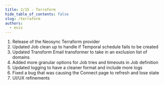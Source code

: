 ```yaml
---
title: 2/15 - Terraform
hide_table_of_contents: false
slug: /terraform
authors:
  - evis
---
```


1. Release of the Neosync Terraform provider
2. Updated Job clean up to handle if Temporal schedule fails to be created
3. Updated Transform Email transformer to take in an exclusion list of domains
4. Added more granular options for Job tries and timeouts in Job definition
5. Updated logging to have a cleaner format and include more logs
6. Fixed a bug that was causing the Connect page to refresh and lose state
7. UI/UX refinements
